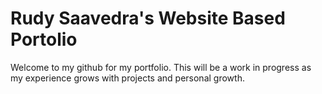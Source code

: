 # Rudy Saavedra's Website Based Portolio

Welcome to my github for my portfolio. This will be a work in progress as my experience grows with projects and personal growth.

